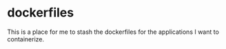 # dockerfiles
This is a place for me to stash the dockerfiles for the applications I want to containerize.
